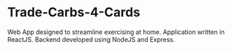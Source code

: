 # Trade-Carbs-4-Cards
Web App designed to streamline exercising at home.
Application written in ReactJS. Backend developed using NodeJS and Express.

